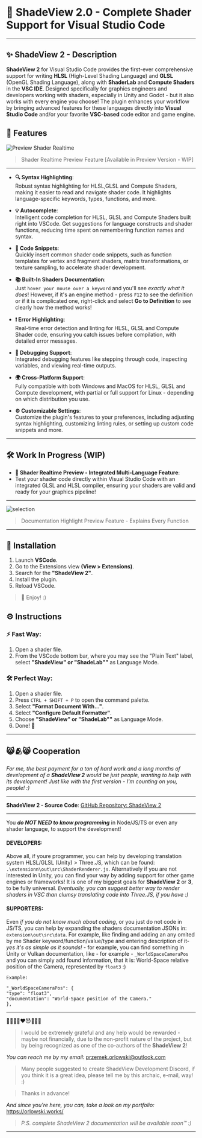 # 🌈 ShadeView 2.0 - Complete Shader Support for Visual Studio Code

---

## ✨ ShadeView 2 - Description

**ShadeView 2** for Visual Studio Code provides the first-ever comprehensive support for writing **HLSL** (High-Level Shading Language) and **GLSL** (OpenGL Shading Language), along with **ShaderLab** and **Compute Shaders** in the **VSC IDE**. Designed specifically for graphics engineers and developers working with shaders, especially in Unity and Godot - but it also works with every engine you choose!
The plugin enhances your workflow by bringing advanced features for these languages directly into **Visual Studio Code** and/or your favorite **VSC-based** code editor and game engine.

## 🌟 Features

![Preview Shader Realtime](https://i.ibb.co/W08rk4P/Screenshot-2024-09-28-203434354453.png)

> Shader Realtime Preview Feature [Available in Preview Version - WIP]

---

- **🔍 Syntax Highlighting**:  
  Robust syntax highlighting for HLSL,GLSL and Compute Shaders, making it easier to read and navigate shader code. It highlights language-specific keywords, types, functions, and more.

- **💡 Autocomplete**:  
  Intelligent code completion for HLSL, GLSL and Compute Shaders built right into VSCode. Get suggestions for language constructs and shader functions, reducing time spent on remembering function names and syntax.

- **📜 Code Snippets**:  
  Quickly insert common shader code snippets, such as function templates for vertex and fragment shaders, matrix transformations, or texture sampling, to accelerate shader development.

- **📚 Built-In Shaders Documentation**:  
  Just `hover your mouse over a keyword` and you'll see _exactly what it does_!
  However, if it's an engine method - press `F12` to see the definition or if it is complicated one, right-click and select **Go to Definition** to see clearly how the method works!

- **❗ Error Highlighting**:  
  Real-time error detection and linting for HLSL, GLSL and Compute Shader code, ensuring you catch issues before compilation, with detailed error messages.

- **🔧 Debugging Support**:  
  Integrated debugging features like stepping through code, inspecting variables, and viewing real-time outputs.

- **🌍 Cross-Platform Support**:  
  Fully compatible with both Windows and MacOS for HLSL, GLSL and Compute development, with partial or full support for Linux - depending on which distribution you use.

- **⚙️ Customizable Settings**:  
  Customize the plugin's features to your preferences, including adjusting syntax highlighting, customizing linting rules, or setting up custom code snippets and more.

---

## 🛠️ Work In Progress (WIP)

- **🔮 Shader Realtime Preview - Integrated Multi-Language Feature**:
- Test your shader code directly within Visual Studio Code with an integrated GLSL and HLSL compiler, ensuring your shaders are valid and ready for your graphics pipeline!

---

![selection](https://i.ibb.co/sp0BpHjB/selection.png)

> Documentation Highlight Preview Feature - Explains Every Function

---

## 🚀 Installation

1. Launch **VSCode**.
2. Go to the Extensions view **(View > Extensions)**.
3. Search for the **"ShadeView 2"**.
4. Install the plugin.
5. Reload VSCode.

> 🎉 Enjoy! :)

## ⚙️ Instructions

### ⚡ Fast Way:

1. Open a shader file.
2. From the VSCode bottom bar, where you may see the "Plain Text" label, select **"ShadeView" or "ShadeLab""** as Language Mode.

### 🛠️ Perfect Way:

1. Open a shader file.
2. Press `CTRL + SHIFT + P` to open the command palette.
3. Select **"Format Document With..."**.
4. Select **"Configure Default Formatter"**.
5. Choose **"ShadeView" or "ShadeLab""** as Language Mode.
6. Done! 🎊

---

## 😸🫂😸 Cooperation

_For me, the best payment for a ton of hard work and a long months of development of a **ShadeView 2** would be just people, wanting to help with its development! Just like with the first version - I'm counting on you, people! :)_

---

**ShadeView 2 - Source Code**: [GitHub Repository: ShadeView 2](https://github.com/ovsky/shadeview-2.0)

---

You **_do NOT NEED to know programming_** in Node/JS/TS or even any shader language, to support the development!

#### DEVELOPERS:

Above all, if youre programmer, you can help by developing translation system HLSL/GLSL (Unity) > Three.JS, which can be found: `.\extensionn\out\src\ShaderRenderer.js`. Alternatively if you are not interested in Unity, you can find your way by adding support for other game engines or frameworks! It is one of my biggest goals for **ShadeView 2** or **3**, to be fully universal. _Eventually, you can suggest better way to render shaders in VSC than clumsy translating code into Three.JS, if you have :)_

#### SUPPORTERS:

Even _if you do not know much about coding_, or you just do not code in JS/TS, you can help by expanding the shaders documentation JSONs in: `extension\out\src\data`. For example, like finding and adding an any omited by me Shader keyword/function/value/type and entering description of it- _yes it's as simple as it sounds!_ - for example, you can find something in Unity or Vulkan documentation, like - for example - `_WorldSpaceCameraPos` and you can simply add found information, that it is: World-Space relative position of the Camera, represented by `float3` :)

`Example:`

```
"_WorldSpaceCameraPos": {
"type": "float3",
"documentation": "World-Space position of the Camera."
},
```

---

💜😀🩷🫥❤️😈🧡🥶💛

> I would be extremely grateful and any help would be rewarded - maybe not financially, due to the non-profit nature of the project, but by being recognized as one of the co-authors of the **ShadeView 2**!


 _You can reach me by my email:_
przemek.orlowski@outlook.com


> Many people suggested to create ShadeView Development Discord, if you think it is a great idea, please tell me by this archaic, e-mail, way! :)

> Thanks in advance!


 _And since you're here, you can, take a look on my portfolio:_
https://orlowski.works/


> _P.S. complete ShadeView 2 documentation will be available soon™ :)_


---